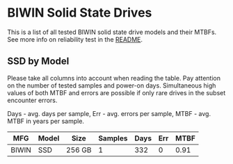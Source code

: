BIWIN Solid State Drives
========================

This is a list of all tested BIWIN solid state drive models and their MTBFs. See
more info on reliability test in the [README](https://github.com/linuxhw/EnterpriseDrive).

SSD by Model
------------

Please take all columns into account when reading the table. Pay attention on the
number of tested samples and power-on days. Simultaneous high values of both MTBF
and errors are possible if only rare drives in the subset encounter errors.

Days - avg. days per sample,
Err  - avg. errors per sample,
MTBF - avg. MTBF in years per sample.

| MFG       | Model              | Size   | Samples | Days  | Err   | MTBF |
|-----------|--------------------|--------|---------|-------|-------|------|
| BIWIN     | SSD                | 256 GB | 1       | 332   | 0     | 0.91   |
